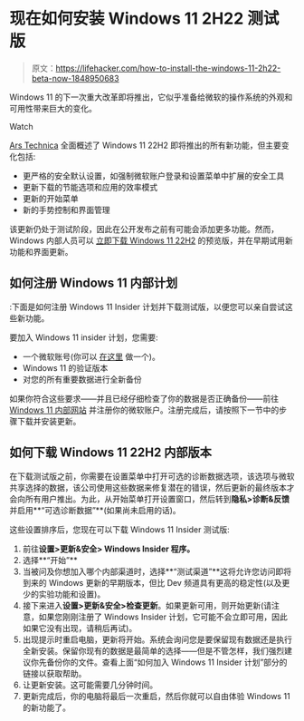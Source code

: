 # 现在如何安装 Windows 11 2H22 测试版

> 原文：<https://lifehacker.com/how-to-install-the-windows-11-2h22-beta-now-1848950683>

Windows 11 的下一次重大改革即将推出，它似乎准备给微软的操作系统的外观和可用性带来巨大的变化。

Watch

[Ars Technica](https://arstechnica.com/gadgets/2022/05/windows-11s-first-yearly-update-is-almost-done-heres-what-is-and-isnt-part-of-it/) 全面概述了 Windows 11 22H2 即将推出的所有新功能，但主要变化包括:

*   更严格的安全默认设置，如强制微软账户登录和设置菜单中扩展的安全工具
*   更新下载的节能选项和应用的效率模式
*   更新的开始菜单
*   新的手势控制和界面管理

该更新仍处于测试阶段，因此在公开发布之前有可能会添加更多功能。然而，Windows 内部人员可以 [立即下载 Windows 11 22H2](https://blogs.windows.com/windows-insider/2022/05/18/announcing-windows-11-insider-preview-build-25120/) 的预览版，并在早期试用新功能和界面更新。

## 如何注册 Windows 11 内部计划

:下面是如何注册 Windows 11 Insider 计划并下载测试版，以便您可以亲自尝试这些新功能。

要加入 Windows 11 insider 计划，您需要:

*   一个微软账号(你可以 [在这里](https://account.microsoft.com/account) 做一个)。
*   Windows 11 的验证版本
*   对您的所有重要数据进行全新备份

如果你符合这些要求——并且已经仔细检查了你的数据是否正确备份——前往 [Windows 11 内部网站](https://insider.windows.com/en-us/register) 并注册你的微软账户。注册完成后，请按照下一节中的步骤下载并安装更新。

## 如何下载 Windows 11 22H2 内部版本

在下载测试版之前，你需要在设置菜单中打开可选的诊断数据选项，该选项与微软共享选择的数据，该公司使用这些数据来修复潜在的错误，然后更新的最终版本才会向所有用户推出。为此，从开始菜单打开设置窗口，然后转到**隐私>诊断&反馈**并启用**“可选诊断数据”**(如果尚未启用的话)。

这些设置排序后，您现在可以下载 Windows 11 Insider 测试版:

1.  前往**设置>更新&安全> Windows Insider 程序。**
2.  选择**“开始”**
3.  当被问及你想加入哪个内部渠道时，选择**“测试渠道”**这将允许您访问即将到来的 Windows 更新的早期版本，但比 Dev 频道具有更高的稳定性(以及更少的实验功能和设置)。
4.  接下来进入**设置>更新&安全>检查更新**。如果更新可用，则开始更新(请注意，如果您刚刚注册了 Windows Insider 计划，它可能不会立即可用，因此如果它没有出现，请稍后再试)。
5.  出现提示时重启电脑，更新将开始。系统会询问您是要保留现有数据还是执行全新安装。保留你现有的数据是最简单的选择——但是不管怎样，我们强烈建议你先备份你的文件。查看上面“如何加入 Windows 11 Insider 计划”部分的链接以获取帮助。
6.  让更新安装。这可能需要几分钟时间。
7.  更新完成后，你的电脑将最后一次重启，然后你就可以自由体验 Windows 11 的新功能了。